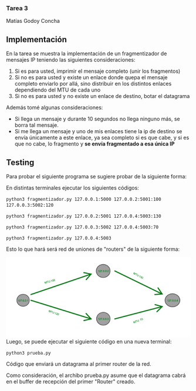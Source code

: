 ### Tarea 3
Matías Godoy Concha

## Implementación
En la tarea se muestra la implementación de un fragmentizador de mensajes IP teniendo las siguientes consideraciones:
1. Si es para usted, imprimir el mensaje completo (unir los fragmentos)
2. Si no es para usted y existe un enlace donde quepa el mensaje completo enviarlo por allá, sino distribuir en los distintos enlaces dependiendo del MTU de cada uno
3. Si no es para usted y no existe un enlace de destino, botar el datagrama

Además tomé algunas consideraciones:
- Si llega un mensaje y durante 10 segundos no llega ninguno más, se borra tal mensaje.
- Si me llega un mensaje y uno de mis enlaces tiene la ip de destino se envía únicamente a este enlace, ya sea completo si es que cabe, y si es que no cabe, lo fragmento y **se envía fragmentado a esa única IP**

## Testing
Para probar el siguiente programa se sugiere probar de la siguiente forma:

En distintas terminales ejecutar los siguientes códigos:

```
python3 fragmentizador.py 127.0.0.1:5000 127.0.0.2:5001:100 127.0.0.3:5002:120
```
```
python3 fragmentizador.py 127.0.0.2:5001 127.0.0.4:5003:130
```
```
python3 fragmentizador.py 127.0.0.3:5002 127.0.0.4:5003:70
```

```
python3 fragmentizador.py 127.0.0.4:5003
```

Esto lo que hará será red de uniones de "routers" de la siguiente forma:

![Grafo](Foto.png)
Luego, se puede ejecutar el siguiente código en una nueva terminal:

```
python3 prueba.py
```
Código que enviará un datagrama al primer router de la red.

Como consideración, el archibo prueba.py asume que el datagrama cabrá en el buffer de recepción del primer "Router" creado.

